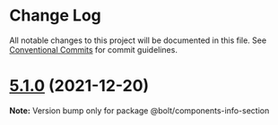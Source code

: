 # Change Log

All notable changes to this project will be documented in this file.
See [Conventional Commits](https://conventionalcommits.org) for commit guidelines.

# [5.1.0](https://github.com/bolt-design-system/bolt/tree/master/packages/components/bolt-info-section/compare/v5.0.1...v5.1.0) (2021-12-20)

**Note:** Version bump only for package @bolt/components-info-section
